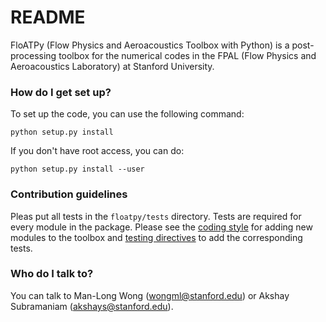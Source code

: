 # README #

FloATPy (Flow Physics and Aeroacoustics Toolbox with Python) is a post-processing toolbox for the numerical codes in the FPAL (Flow Physics and Aeroacoustics Laboratory) at Stanford University.

### How do I get set up? ###

To set up the code, you can use the following command:

`python setup.py install`

If you don't have root access, you can do:

`python setup.py install --user`

### Contribution guidelines ###

Pleas put all tests in the `floatpy/tests` directory. Tests are required for every module in the package. Please see the [coding style](https://github.com/mlwong/FloATPy/wiki/Coding-Style) for adding new modules to the toolbox and [testing directives](https://github.com/mlwong/FloATPy/wiki/Testing-Directives) to add the corresponding tests.

### Who do I talk to? ###

You can talk to Man-Long Wong (wongml@stanford.edu) or Akshay Subramaniam (akshays@stanford.edu).
